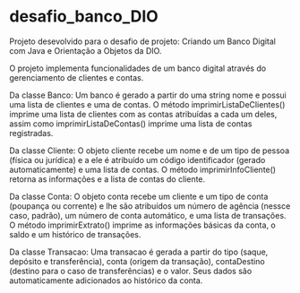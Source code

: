 # desafio_banco_DIO

Projeto desevolvido para o desafio de projeto: Criando um Banco Digital com Java e Orientação a Objetos da DIO.

O projeto implementa funcionalidades de um banco digital através do gerenciamento de clientes e contas.

Da classe Banco:
Um banco é gerado a partir do uma string nome e possui uma lista de clientes e uma de contas.
O método imprimirListaDeClientes() imprime uma lista de clientes com as contas atribuídas a cada um deles, assim como imprimirListaDeContas() 
imprime uma lista de contas registradas.

Da classe Cliente:
O objeto cliente recebe um nome e de um tipo de pessoa (física ou jurídica) e a ele é atribuído um código identificador (gerado automaticamente) e uma lista de contas.
O método imprimirInfoCliente() retorna as informações e a lista de contas do cliente.

Da classe Conta: 
O objeto conta recebe um cliente e um tipo de conta (poupança ou corrente) e lhe são atribuídos um número de agência (nessce caso, padrão), um número de conta automático, e uma lista de transações.
O método imprimirExtrato() imprime as informações básicas da conta, o saldo e um histórico de transações.

Da classe Transacao: 
Uma transacao é gerada a partir do tipo (saque, depósito e transferência), conta (origem da transação), contaDestino (destino para o caso de transferências) e o valor.
Seus dados são automaticamente adicionados ao histórico da conta.
